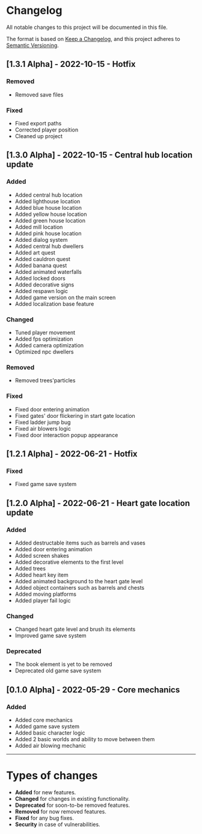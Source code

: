 # Changelog
All notable changes to this project will be documented in this file.

The format is based on [Keep a Changelog](https://keepachangelog.com/en/1.0.0/),
and this project adheres to [Semantic Versioning](https://semver.org/spec/v2.0.0.html).

## [1.3.1 Alpha] - 2022-10-15 - Hotfix
### Removed
- Removed save files
### Fixed
- Fixed export paths
- Corrected player position
- Cleaned up project

## [1.3.0 Alpha] - 2022-10-15 - Central hub location update
### Added
- Added central hub location
- Added lighthouse location
- Added blue house location
- Added yellow house location
- Added green house location
- Added mill location
- Added pink house location
- Added dialog system
- Added central hub dwellers
- Added art quest
- Added cauldron quest
- Added banana quest
- Added animated waterfalls
- Added locked doors
- Added decorative signs
- Added respawn logic
- Added game version on the main screen
- Added localization base feature
### Changed
- Tuned player movement
- Added fps optimization
- Added camera optimization 
- Optimized npc dwellers
### Removed
- Removed trees'particles
### Fixed
- Fixed door entering animation
- Fixed gates' door flickering in start gate location
- Fixed ladder jump bug
- Fixed air blowers logic
- Fixed door interaction popup appearance

## [1.2.1 Alpha] - 2022-06-21 - Hotfix
### Fixed
- Fixed game save system 

## [1.2.0 Alpha] - 2022-06-21 - Heart gate location update
### Added
- Added destructable items such as barrels and vases
- Added door entering animation
- Added screen shakes
- Added decorative elements to the first level
- Added trees
- Added heart key item
- Added animated background to the heart gate level
- Added object containers such as barrels and chests
- Added moving platforms
- Added player fail logic

### Changed
- Changed heart gate level and brush its elements
- Improved game save system

### Deprecated
- The book element is yet to be removed
- Deprecated old game save system

## [0.1.0 Alpha] - 2022-05-29 - Core mechanics
### Added
- Added core mechanics
- Added game save system
- Added basic character logic
- Added 2 basic worlds and ability to move between them
- Added air blowing mechanic

---

# Types of changes

- **Added** for new features.
- **Changed** for changes in existing functionality.
- **Deprecated** for soon-to-be removed features.
- **Removed** for now removed features.
- **Fixed** for any bug fixes.
- **Security** in case of vulnerabilities.
